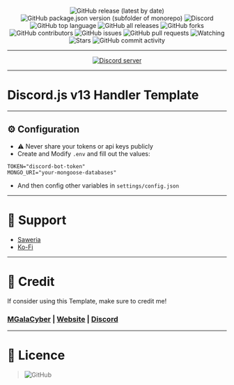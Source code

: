 <div align="center">
  
<!--   <img src="https://cdn.discordapp.com/attachments/893068961116225567/943053270375608360/FB_IMG_1642503622583.jpg" width="75%"></img>  -->
  
  ![GitHub release (latest by date)](https://img.shields.io/github/v/release/MGalaCyber/Discord.js-v13-Handler-Template?style=for-the-badge)
  ![GitHub package.json version (subfolder of monorepo)](https://img.shields.io/github/package-json/v/MGalaCyber/Discord.js-v13-Handler-Template?style=for-the-badge)
  ![Discord](https://img.shields.io/discord/826406117658853417?logo=discord&style=for-the-badge)
  ![GitHub top language](https://img.shields.io/github/languages/top/MGalaCyber/Discord.js-v13-Handler-Template?logo=javascript&style=for-the-badge)
  ![GitHub all releases](https://img.shields.io/github/downloads/MGalaCyber/Discord.js-v13-Handler-Template/total?style=for-the-badge)
  ![GitHub forks](https://img.shields.io/github/forks/MGalaCyber/Discord.js-v13-Handler-Template?logo=github&style=for-the-badge)
  ![GitHub contributors](https://img.shields.io/github/contributors/MGalaCyber/Discord.js-v13-Handler-Template?logo=github&style=for-the-badge)
  ![GitHub issues](https://img.shields.io/github/issues/MGalaCyber/Discord.js-v13-Handler-Template?logo=github&style=for-the-badge)
  ![GitHub pull requests](https://img.shields.io/github/issues-pr/MGalaCyber/Discord.js-v13-Handler-Template?logo=github&style=for-the-badge)
  ![Watching](https://img.shields.io/github/watchers/MGalaCyber/Discord.js-v13-Handler-Template?style=for-the-badge)
  ![Stars](https://img.shields.io/github/stars/MGalaCyber/Discord.js-v13-Handler-Template?style=for-the-badge)
  ![GitHub commit activity](https://img.shields.io/github/commit-activity/m/MGalaCyber/Discord.js-v13-Handler-Template?style=for-the-badge)
  
</div>

---------
<p align="center">
  <a href="https://discord.gg/VzGNhtmmfB"><img src="https://discordapp.com/api/guilds/826406117658853417/widget.png?style=banner2" alt="Discord server"></a>
</p>

---------
# Discord.js v13 Handler Template

---------
## ⚙ Configuration
- ⚠ Never share your tokens or api keys publicly
- Create and Modify `.env` and fill out the values:
```env
TOKEN="discord-bot-token"
MONGO_URI="your-mongoose-databases"
```
- And then config other variables in `settings/config.json`

---------
# 💖 Support
- [Saweria](https://saweria.co/Galaxy1274)
- [Ko-Fi](https://ko-fi.com/MGalaCyber1274)

---------
# 💝 Credit
If consider using this Template, make sure to credit me!
### [MGalaCyber](https://github.com/MGalaCyber) | [Website](https://galacyber.vercel.app) | [Discord](https://discord.gg/2UshYsFfCP)

---------
# 📜 Licence
> ![GitHub](https://img.shields.io/github/license/MGalaCyber/Discord.js-v13-Handler-Template?style=for-the-badge)
